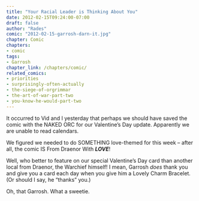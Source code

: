```yaml
---
title: "Your Racial Leader is Thinking About You"
date: 2012-02-15T09:24:00-07:00
draft: false
author: "Rades"
comic: "2012-02-15-garrosh-darn-it.jpg"
chapter: Comic
chapters:
- comic
tags:
- Garrosh
chapter_link: /chapters/comic/
related_comics: 
- priorities
- surprisingly-often-actually
- the-siege-of-orgrimmar
- the-art-of-war-part-two
- you-know-he-would-part-two
---
```


It occurred to Vid and I yesterday that perhaps we should have saved the comic with the NAKED ORC for our Valentine’s Day update. Apparently we are unable to read calendars. 


We figured we needed to do SOMETHING love-themed for this week – after all, the comic IS From Draenor With ***LOVE***!


Well, who better to feature on our special Valentine’s Day card than another local from Draenor, the Warchief himself! I mean, Garrosh *does* thank you and give you a card each day when you give him a Lovely Charm Bracelet. (Or should I say, he “thanks” you.)


Oh, that Garrosh. What a sweetie.

